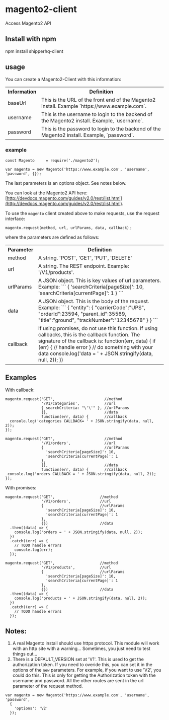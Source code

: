# magento2-client
Access Magento2 API

## Install with npm

npm install shipperhq-client

## usage

You can create a Magento2-Client with this information:

<table>
  <tbody>
    <tr>
      <th align="center">Information</th>
      <th align="center">Definition</th>
    </tr>
    <tr>
      <td align="left">
				baseUrl
      </td>
      <td align="left">
				This is the URL of the front end of the Magento2 install.  Example `https://www.example.com`.
      </td>
		</tr>
		<tr>
      <td align="left">
				username
      </td>
      <td align="left">
				This is the username to login to the backend of the Magento2 install.  Example, `username`.
      </td>
		</tr>
		<tr>
      <td align="left">
				password
      </td>
      <td align="left">
				This is the password to login to the backend of the Magento2 install. Example, `password`.
      </td>
		</tr>
  </tbody>
</table>

### example
```
const Magento     = require('./magento2');

var magento = new Magento('https://www.example.com', 'username', 'password', {});
```

The last parameters is an options object.  See notes below.

You can look at the Magento2 API here:  [http://devdocs.magento.com/guides/v2.0/rest/list.html](http://devdocs.magento.com/guides/v2.0/rest/list.html).

To use the `magento` client created above to make requests, use the request interface:

```
magento.request(method, url, urlParams, data, callback);
```

where the parameters are defined as follows:


<table>
  <tbody>
    <tr>
      <th align="center">Parameter</th>
      <th align="center">Definition</th>
    </tr>
    <tr>
      <td align="left">
				method
      </td>
      <td align="left">
				A string. 'POST', 'GET', 'PUT', 'DELETE'
      </td>
		</tr>
		<tr>
      <td align="left">
				url
      </td>
      <td align="left">
				A string. The REST endpoint. Example: '/V1/products'.
      </td>
		</tr>
		<tr>
      <td align="left">
				urlParams
      </td>
      <td align="left">
				A JSON object. This is key values of url parameters.  Example: 
```
                { 
                  'searchCriteria[pageSize]': 10,
                  'searchCriteria[currentPage]': 1 
                }
```
      </td>
    </tr>
    <tr>
      <td align="left">
				data
      </td>
      <td align="left">
				A JSON object. This is the body of the request.  Example:
```
            {
                "entity": {
                    "carrierCode":"UPS",
                    "orderId":23594,
                    "parent_id":35569,
                    "title":"ground",
                    "trackNumber":"12345678"
                }
            }
```
      </td>
    </tr>
    <tr>
      <td align="left">
				callback
      </td>
      <td align="left">
        If using promises, do not use this function.  If using callbacks, this is the callback function.  The signature of the callback is:
          function(err, data) { 
            if (err) {
              // handle error
            }
            // do something with your data
            console.log('data = ' + JSON.stringify(data, null, 2));
          })
      </td>
		</tr>
  </tbody>
</table>

## Examples

With callback:
```
magento.request('GET',                      //method
                '/V1/categories',           //url
                { searchCriteria: "\'\'" }, //urlParams
                {},                         //data
                function(err, data) {       //callback
  console.log('categories CALLBACK= ' + JSON.stringify(data, null, 2));
});

magento.request('GET',                      //method
                '/V1/orders',               //url
                {                           //urlParams
                  'searchCriteria[pageSize]': 10,
                  'searchCriteria[currentPage]': 1 
                },
                {},                         //data
                function(err, data) {       //callback
 console.log('orders CALLBACK = ' + JSON.stringify(data, null, 2));
});
```

With promises:
```
magento.request('GET',                    //method
                '/V1/orders',             //url
                {                         //urlParams
                  'searchCriteria[pageSize]': 10,
                  'searchCriteria[currentPage]': 1 
                }, 
                {})                       //data
  .then((data) => { 
    console.log('orders = ' + JSON.stringify(data, null, 2));
  })
  .catch((err) => {
    // TODO handle errors
    console.log(err);
  });

magento.request('GET',                    //method
                '/V1/products',           //url
                {                         //urlParams
                  'searchCriteria[pageSize]': 10,
                  'searchCriteria[currentPage]': 1 
                }, 
                {})                       //data
  .then((data) => { 
    console.log('products = ' + JSON.stringify(data, null, 2));
  })
  .catch((err) => {
    // TODO handle errors
  });
```
## Notes:

1. A real Magento install should use https protocol.  This module will work with an http site with a warning... Sometimes, you just need to test things out...
2. There is a DEFAULT_VERSION set at 'V1'.  This is used to get the authorization token.  If you need to overide this, you can set it in the options of the `new` parameters.  For example, if you want to use 'V2', you could do this.  This is only for getting the Authorization token with the username and password.  All the other routes are sent in the url parameter of the request method.
```
var magento = new Magento('https://www.example.com', 'username', 'password', 
  {
    'options': 'V2'
  });

```

